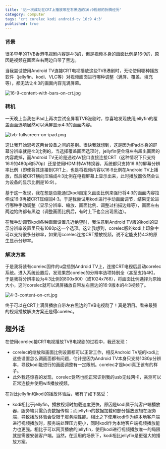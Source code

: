 ```yaml
---
title: '记一次成功在CRT上播放带左右黑边的16:9视频的折腾经历'
category: computer
tags: 'crt corelec kodi android-tv 16:9 4:3'
published: true
---
```

### 背景

很多早年的TVB香港电视剧内容是4:3的，但是视频本身的画面比例是16:9的，原因是视频在画面左右两边自带了黑边。

当我尝试使用Android TV连接CRT电视播放这些TVB港剧时，无论使用哪种播放软件（jellyfin、kodi、VLC等）对视频画面进行哪种调整（满屏、覆盖、填充等），都无法让4:3的画面内容充满屏幕。

![16-9-content-with-bars-on-crt.jpg]({{site.baseurl}}/assets/images/16-9-content-with-bars-on-crt.jpg)


### 转机

一天晚上当我在iPad上再次尝试全屏看TVB港剧时，惊喜地发现使用jellyfin的覆盖画面选项居然可以满屏显示4:3的画面内容。

![tvb-fullscreen-on-ipad.png]({{site.baseurl}}/assets/images/tvb-fullscreen-on-ipad.png)

这让我开始思考这两台设备之间的差别。很快我就想到，这是因为iPad本身的屏幕分辨率就是4:3比例的，当选择覆盖画面选项时，jellyfin便会将左右超出画面的内容裁掉，而Android TV无论是通过AV接口直接连接CRT（这种情况下只支持16:9的480p和570p）还是使用HDMI转AV转换器，系统都只支持16:9的屏幕分辨率比例（即使将其连接到CRT上，也是将视频内容以16:9比例在Android TV上播放，然后被CRT横向压缩成4:3比例在电视屏幕上显示出来，此时播放器依然会认为设备的显示比例是16:9）。

基于这一发现，我在想是否能通过kodi自定义画面比例来强行将4:3的画面内容拉伸成16:9再被CRT压缩回4:3。于是我尝试用kodi进行手动画面调节，结果无论进行哪种手动调整（显示分辨率、缩放、画面比例、调整过扫描边缘等），画面左右两边始终都有黑边（调整画面比例后，有时上下也会出现黑边）。

在我手动调节kodi各种画面设置几近绝望时，我注意到Android TV版的kodi的显示分辨率设置里只有1080p这一个选项。这让我想到，corelec版的kodi上印象中可以支持很多分辨率，如果用corelec连接CRT播放视频，说不定能支持4:3的原生显示分辨率。

### 解决方案

于是我将装有corelec固件的u盘插到Android TV上，连接CRT电视后启动corelec系统。进入系统设置后，发现果然corelec的分辨率选项特别全（甚至支持4K)。于是我将分辨率设为4:3比例的800x600（或1024x768），将画面比例选择为原始大小，这时corelec就可以满屏播放自带左右黑边的16:9版本的4:3视频了。

![4-3-content-on-crt.jpg]({{site.baseurl}}/assets/images/4-3-content-on-crt.jpg)

终于可以在CRT上满屏播放自带左右黑边的TVB电视剧了！真是泪目。看来最强的视频播放解决方案还是得corelec。

## 题外话

在使用corelec接CRT电视播放TVB电视剧的过程中，我还发现：

- corelec的缩放和画面比例设置都可以正常工作，相反Android TV版的kodi上这些设置怎么调画面都有问题，估计是因为Android TV本身只支持1080p分辨率，导致kodi能进行的画面调整有一定限制。corelec才是kodi真正该有的样子。
- 此外我还惊喜的发现，corelec竟然也能正常识别我的usb无线网卡，亲测可以正常连接并使用wifi播放视频。

在对比jellyfin和kodi的播放体验后，我有了如下感受：

- kodi相比于jellyfin，播放视频时加载速度更快，原因是kodi属于纯客户端播放器，服务端只需负责数据传输；而jellyfin的数据加载和部分播放逻辑在服务端，导致播放体验会受限于服务端性能。相比之下使用kodi作为纯本地客户端进行视频播放时，服务端处理压力更小，同时kodi作为本地客户端视频播放能力也更强。相比于可以网页播放的jellyfin，使用kodi进行视频播放唯一的局限就是需要安装客户端。当然，在适用的场景下，kodi相比jellyfin是更强大的播放方案。
